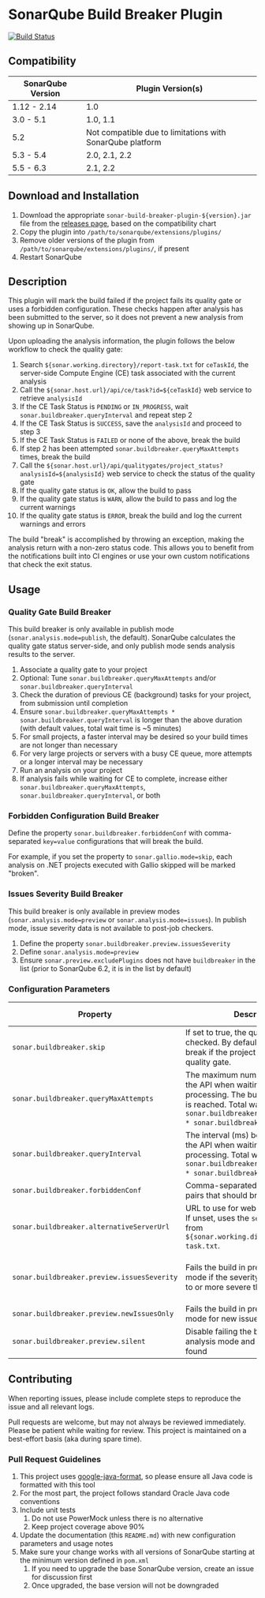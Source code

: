 # SonarQube Build Breaker Plugin

[![Build Status](https://api.travis-ci.org/bennersaude/sonar-build-breaker.svg)](https://travis-ci.org/bennersaude/sonar-build-breaker) 

## Compatibility

| SonarQube Version | Plugin Version(s) |
|-------------------|-------------------|
| 1.12 - 2.14       | 1.0 |
| 3.0 - 5.1         | 1.0, 1.1 |
| 5.2               | Not compatible due to limitations with SonarQube platform |
| 5.3 - 5.4         | 2.0, 2.1, 2.2 |
| 5.5 - 6.3         | 2.1, 2.2 |

## Download and Installation

1. Download the appropriate `sonar-build-breaker-plugin-${version}.jar` file from the [releases page](https://github.com/bennersaude/sonar-build-breaker/releases), based on the compatibility chart
2. Copy the plugin into `/path/to/sonarqube/extensions/plugins/`
3. Remove older versions of the plugin from `/path/to/sonarqube/extensions/plugins/`, if present
4. Restart SonarQube

## Description

This plugin will mark the build failed if the project fails its quality gate or uses a forbidden configuration.  These
checks happen after analysis has been submitted to the server, so it does not prevent a new analysis from showing up in
SonarQube.

Upon uploading the analysis information, the plugin follows the below workflow to check the quality gate:

1. Search `${sonar.working.directory}/report-task.txt` for `ceTaskId`, the server-side Compute Engine (CE) task associated with the current analysis
2. Call the `${sonar.host.url}/api/ce/task?id=${ceTaskId}` web service to retrieve `analysisId`
  1. If the CE Task Status is `PENDING` or `IN_PROGRESS`, wait `sonar.buildbreaker.queryInterval` and repeat step 2
  2. If the CE Task Status is `SUCCESS`, save the `analysisId` and proceed to step 3
  3. If the CE Task Status is `FAILED` or none of the above, break the build
  4. If step 2 has been attempted `sonar.buildbreaker.queryMaxAttempts` times, break the build
3. Call the `${sonar.host.url}/api/qualitygates/project_status?analysisId=${analysisId}` web service to check the status of the quality gate
  1. If the quality gate status is `OK`, allow the build to pass
  2. If the quality gate status is `WARN`, allow the build to pass and log the current warnings
  3. If the quality gate status is `ERROR`, break the build and log the current warnings and errors

The build "break" is accomplished by throwing an exception, making the analysis return with a non-zero status code.
This allows you to benefit from the notifications built into CI engines or use your own custom notifications that check the
exit status.

## Usage

### Quality Gate Build Breaker

This build breaker is only available in publish mode (`sonar.analysis.mode=publish`, the default).
SonarQube calculates the quality gate status server-side, and only publish mode sends analysis results
to the server.

1. Associate a quality gate to your project
2. Optional: Tune `sonar.buildbreaker.queryMaxAttempts` and/or `sonar.buildbreaker.queryInterval`
  1. Check the duration of previous CE (background) tasks for your project, from submission until completion
  2. Ensure `sonar.buildbreaker.queryMaxAttempts * sonar.buildbreaker.queryInterval` is longer than the above duration (with default values, total wait time is ~5 minutes)
  3. For small projects, a faster interval may be desired so your build times are not longer than necessary
  4. For very large projects or servers with a busy CE queue, more attempts or a longer interval may be necessary
3. Run an analysis on your project
4. If analysis fails while waiting for CE to complete, increase either `sonar.buildbreaker.queryMaxAttempts`, `sonar.buildbreaker.queryInterval`, or both

### Forbidden Configuration Build Breaker

Define the property `sonar.buildbreaker.forbiddenConf` with comma-separated `key=value` configurations that will break
the build.

For example, if you set the property to `sonar.gallio.mode=skip`, each analysis on .NET projects executed with
Gallio skipped will be marked "broken".

### Issues Severity Build Breaker

This build breaker is only available in preview modes (`sonar.analysis.mode=preview` or
`sonar.analysis.mode=issues`).  In publish mode, issue severity data is not available to post-job
checkers.

1. Define the property `sonar.buildbreaker.preview.issuesSeverity`
2. Define `sonar.analysis.mode=preview`
3. Ensure `sonar.preview.excludePlugins` does not have `buildbreaker` in the list (prior to SonarQube 6.2, it is in the list by default)

### Configuration Parameters

| Property | Description | Default value | Example |
| -------- | ----------- | ------------- | ------- |
| `sonar.buildbreaker.skip` | If set to true, the quality gate is not checked.  By default the build will break if the project does not pass the quality gate. | `false` | |
| `sonar.buildbreaker.queryMaxAttempts` | The maximum number of queries to the API when waiting for report processing.  The build will break if this is reached.  Total wait time is `sonar.buildbreaker.queryMaxAttempts * sonar.buildbreaker.queryInterval`. | `30` | |
| `sonar.buildbreaker.queryInterval` | The interval (ms) between queries to the API when waiting for report processing.  Total wait time is `sonar.buildbreaker.queryMaxAttempts * sonar.buildbreaker.queryInterval`. | `10000` | |
| `sonar.buildbreaker.forbiddenConf` | Comma-separated list of `key=value` pairs that should break the build. | | `sonar.gallio.mode=skip` |
| `sonar.buildbreaker.alternativeServerUrl` | URL to use for web service requests. If unset, uses the `serverUrl` property from `${sonar.working.directory}/report-task.txt`. | | |
| `sonar.buildbreaker.preview.issuesSeverity` | Fails the build in preview analysis mode if the severity of issues is equal to or more severe than the selection. | `Disabled` | Available selections are (case insensitive): `Disabled`, `INFO`, `MINOR`, `MAJOR`, `CRITICAL`, `BLOCKER` |
| `sonar.buildbreaker.preview.newIssuesOnly` | Fails the build in preview analysis mode for new issues only | true | |
| `sonar.buildbreaker.preview.silent` | Disable failing the build in preview analysis mode and only log the issues found | false | |

## Contributing

When reporting issues, please include complete steps to reproduce the issue and all relevant logs.

Pull requests are welcome, but may not always be reviewed immediately.  Please be patient while
waiting for review.  This project is maintained on a best-effort basis (aka during spare time).

### Pull Request Guidelines

1. This project uses [google-java-format](https://github.com/google/google-java-format), so please
   ensure all Java code is formatted with this tool
2. For the most part, the project follows standard Oracle Java code conventions
3. Include unit tests
   1. Do not use PowerMock unless there is no alternative
   2. Keep project coverage above 90%
4. Update the documentation (this `README.md`) with new configuration parameters and usage notes
5. Make sure your change works with all versions of SonarQube starting at the minimum version
   defined in `pom.xml`
   1. If you need to upgrade the base SonarQube version, create an issue for discussion first
   2. Once upgraded, the base version will not be downgraded
